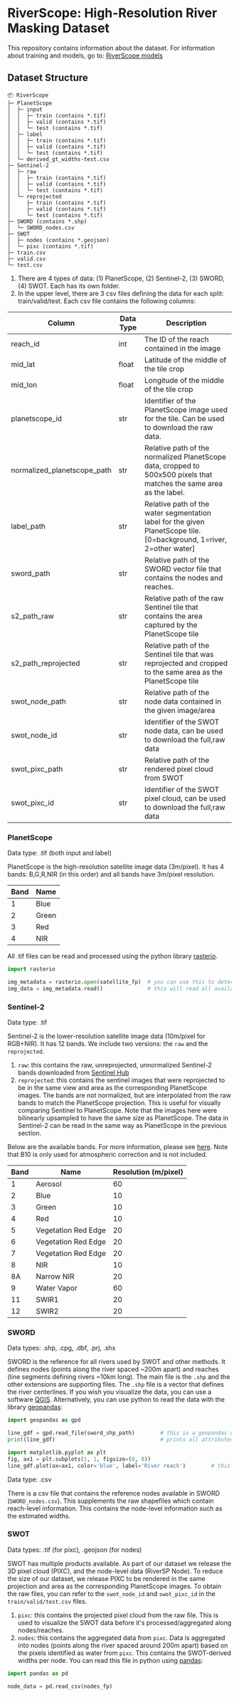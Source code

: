 # RiverScope: High-Resolution River Masking Dataset

This repository contains information about the dataset.
For information about training and models, go to: [RiverScope models](https://github.com/cvl-umass/riverscope-models)

## Dataset Structure
```
📦 RiverScope
├─ PlanetScope
│  ├─ input
│  │  ├─ train (contains *.tif)
│  │  ├─ valid (contains *.tif)
│  │  └─ test (contains *.tif)
│  ├─ label
│  │  ├─ train (contains *.tif)
│  │  ├─ valid (contains *.tif)
│  │  └─ test (contains *.tif)
│  └─ derived_gt_widths-test.csv
├─ Sentinel-2
│  ├─ raw
│  │  ├─ train (contains *.tif)
│  │  ├─ valid (contains *.tif)
│  │  └─ test (contains *.tif)
│  └─ reprojected
│     ├─ train (contains *.tif)
│     ├─ valid (contains *.tif)
│     └─ test (contains *.tif)
├─ SWORD (contains *.shp)
│  └─ SWORD_nodes.csv
├─ SWOT
│  ├─ nodes (contains *.geojson)
│  └─ pixc (contains *.tif)
├─ train.csv
├─ valid.csv
└─ test.csv
```
<!-- ©generated by [Project Tree Generator](https://woochanleee.github.io/project-tree-generator) -->

1. There are 4 types of data: (1) PlanetScope, (2) Sentinel-2, (3) SWORD, (4) SWOT. Each has its own folder.
2. In the upper level, there are 3 csv files defining the data for each split: train/valid/test. Each csv file contains the following columns:

| Column                        | Data Type | Description |
| ---                           |  ---      | --- |
| reach_id                      | int       | The ID of the reach contained in the image |
| mid_lat                       | float     | Latitude of the middle of the tile crop    |
| mid_lon                       | float     | Longitude of the middle of the tile crop    |
| planetscope_id                | str       | Identifier of the PlanetScope image used for the tile. Can be used to download the raw data. |
| normalized_planetscope_path   | str       | Relative path of the normalized PlanetScope data, cropped to 500x500 pixels that matches the same area as the label.    |
| label_path                    | str       | Relative path of the  water segmentation label for the given PlanetScope tile. [0=background, 1=river, 2=other water]  |
| sword_path                    | str       | Relative path of the SWORD vector file that contains the nodes and reaches.   |
| s2_path_raw                   | str       | Relative path of the raw Sentinel tile that contains the area captured by the PlanetScope tile |
| s2_path_reprojected           | str       |  Relative path of the Sentinel tile that was reprojected and cropped to the same area as the PlanetScope tile    |
| swot_node_path                | str       | Relative path of the node data contained in the given image/area     |
| swot_node_id                  | str       | Identifier of the SWOT node data, can be used to download the full,raw data |
| swot_pixc_path                | str       | Relative path of the rendered pixel cloud from SWOT |
| swot_pixc_id                  | str       |Identifier of the SWOT pixel cloud, can be used to download the full,raw data       |



### PlanetScope
Data type: .tif (both input and label)

PlanetScope is the high-resolution satellite image data (3m/pixel). It has 4 bands: B,G,R,NIR (in this order) and all bands have 3m/pixel resolution.

| Band  | Name  |
| ---   | ---   |
|   1   | Blue  |
|   2   | Green |
|   3   | Red   |
|   4   | NIR   |

All .tif files can be read and processed using the python library [rasterio](https://rasterio.readthedocs.io/en/stable/).
```python
import rasterio

img_metadata = rasterio.open(satellite_fp)  # you can use this to determine the projection, extent, etc
img_data = img_metadata.read()              # this will read all available bands and will be a numpy array of shape (bands, H, W)
```

### Sentinel-2
Data type: .tif

Sentinel-2 is the lower-resolution satellite image data (10m/pixel for RGB+NIR). It has 12 bands. We include two versions: the `raw` and the `reprojected`.
1. `raw`: this contains the raw, unreprojected, unnormalized Sentinel-2 bands downloaded from [Sentinel Hub](https://www.sentinel-hub.com/)
2. `reprojected`: this contains the sentinel images that were reprojected to be in the same view and area as the corresponding PlanetScope images. The bands are not normalized, but are interpolated from the raw bands to match the PlanetScope projection. This is useful for visually comparing Sentinel to PlanetScope. Note that the images here were bilinearly upsampled to have the same size as PlanetScope.
The data in Sentinel-2 can be read in the same way as PlanetScope in the previous section.

Below are the available bands. For more information, please see [here](https://docs.sentinel-hub.com/api/latest/data/sentinel-2-l2a/#available-bands-and-data). Note that B10 is only used for atmospheric correction and is not included.

| Band  | Name                  |  Resolution (m/pixel) |
| ---   | ---                   | ----                  |
|   1   | Aerosol               | 60                    |
|   2   | Blue                  | 10                    |
|   3   | Green                 | 10                    |
|   4   | Red                   | 10                    |
|   5   | Vegetation Red Edge   | 20                    |
|   6   | Vegetation Red Edge   | 20                    |
|   7   | Vegetation Red Edge   | 20                    |
|   8   | NIR                   | 10                    |
|   8A  | Narrow NIR            | 20                    |
|   9   | Water Vapor           | 60                    |
|   11  | SWIR1                 | 20                    |
|   12  | SWIR2                 | 20                    |


### SWORD
Data types: .shp, .cpg, .dbf, .prj, .shx

SWORD is the reference for all rivers used by SWOT and other methods. It defines nodes (points along the river spaced ~200m apart) and reaches (line segments defining rivers ~10km long). The main file is the `.shp` and the other extensions are supporting files. The `.shp` file is a vector that defines the river centerlines. If you wish you visualize the data, you can use a software [QGIS](https://qgis.org/). Alternatively, you can use python to read the data with the library [geopandas](https://geopandas.org/en/stable/):
```python
import geopandas as gpd

line_gdf = gpd.read_file(sword_shp_path)        # this is a geopandas dataframe that you can print
print(line_gdf)                                 # prints all attributes as a dataframe. The 'geometry' column can be used for visualization. One line in the dataframe is one reach.

import matplotlib.pyplot as plt
fig, ax1 = plt.subplots(1, 1, figsize=(8, 8))
line_gdf.plot(ax=ax1, color='blue', label='River reach')        # this visualizes the reaches contained in the shapefile.
```
<!-- ![alt text](SWORD_sample.png) -->

Data type: .csv

There is a csv file that contains the reference nodes available in SWORD (`SWORD_nodes.csv`). This supplements the raw shapefiles which contain reach-level information. This contains the node-level information such as the estimated widths.

### SWOT
Data types: .tif (for pixc), .geojson (for nodes)

SWOT has multiple products available. As part of our dataset we release the 3D pixel cloud (PIXC), and the node-level data (RiverSP Node). To reduce the size of our dataset, we release PIXC to be rendered in the same projection and area as the corresponding PlanetScope images. To obtain the raw files, you can refer to the `swot_node_id` and `swot_pixc_id` in the `train/valid/test.csv` files.
1. `pixc`: this contains the projected pixel cloud from the raw file. This is used to visualize the SWOT data before it's processed/aggregated along nodes/reaches.
2. `nodes`: this contains the aggregated data from `pixc`. Data is aggregated into nodes (points along the river spaced around 200m apart) based on the pixels identified as water from `pixc`. This contains the SWOT-derived widths per node. You can read this file in python using [pandas](https://pandas.pydata.org/):
```python
import pandas as pd

node_data = pd.read_csv(nodes_fp)
```
